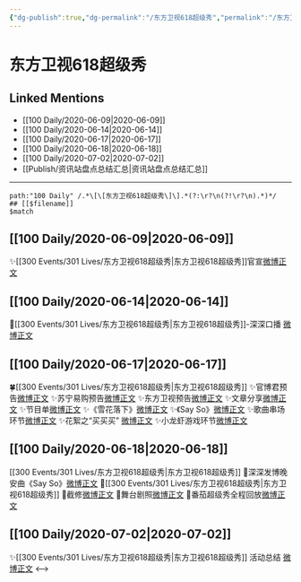 ```yaml
---
{"dg-publish":true,"dg-permalink":"/东方卫视618超级秀","permalink":"/东方卫视618超级秀/","created":"2023-04-05T17:18:34.000+08:00","updated":"2023-04-10T16:15:36.000+08:00"}
---
```


# 东方卫视618超级秀

## Linked Mentions
- [[100 Daily/2020-06-09\|2020-06-09]]
- [[100 Daily/2020-06-14\|2020-06-14]]
- [[100 Daily/2020-06-17\|2020-06-17]]
- [[100 Daily/2020-06-18\|2020-06-18]]
- [[100 Daily/2020-07-02\|2020-07-02]]
- [[Publish/资讯站盘点总结汇总\|资讯站盘点总结汇总]]


---

```expander
path:"100 Daily" /.*\[\[东方卫视618超级秀\]\].*(?:\r?\n(?!\r?\n).*)*/
## [[$filename]]
$match
```
## [[100 Daily/2020-06-09\|2020-06-09]]
✨[[300 Events/301 Lives/东方卫视618超级秀\|东方卫视618超级秀]]官宣[微博正文](https://m.weibo.cn/6466290670/4513877267803872)
## [[100 Daily/2020-06-14\|2020-06-14]]
🌱[[300 Events/301 Lives/东方卫视618超级秀\|东方卫视618超级秀]]-深深口播 [微博正文](https://m.weibo.cn/6466290670/4515821110282861)

## [[100 Daily/2020-06-17\|2020-06-17]]
🍀[[300 Events/301 Lives/东方卫视618超级秀\|东方卫视618超级秀]]
✨官博君预告[微博正文](https://m.weibo.cn/6466290670/4516838661420924)
✨苏宁易购预告[微博正文](https://m.weibo.cn/6466290670/4516742598659669)
✨东方卫视预告[微博正文](https://m.weibo.cn/6466290670/4516776857624909)
✨文章分享[微博正文](https://m.weibo.cn/6466290670/4516885637345018)
✨节目单[微博正文](https://m.weibo.cn/6466290670/4516887100907516)
✨《雪花落下》[微博正文](https://m.weibo.cn/6466290670/4516911377665944)
✨《Say So》[微博正文](https://m.weibo.cn/6466290670/4516912450661596)
✨歌曲串场环节[微博正文](https://m.weibo.cn/6466290670/4516962086887765)
✨花絮之“买买买” [微博正文](https://m.weibo.cn/6466290670/4516916204693151)
✨小龙虾游戏环节[微博正文](https://m.weibo.cn/6466290670/4516923730000170)
## [[100 Daily/2020-06-18\|2020-06-18]]
[[300 Events/301 Lives/东方卫视618超级秀\|东方卫视618超级秀]]
🌱深深发博晚安曲《Say So》[微博正文](https://m.weibo.cn/6466290670/4516975646973020)
🌱[[300 Events/301 Lives/东方卫视618超级秀\|东方卫视618超级秀]]
🎵截修[微博正文](https://m.weibo.cn/6466290670/4517308402251296)
🎵舞台剧照[微博正文](https://m.weibo.cn/6466290670/4517204412771530)
🎵番茄超级秀全程回放[微博正文](https://m.weibo.cn/6466290670/4517142899394741)
## [[100 Daily/2020-07-02\|2020-07-02]]
✨[[300 Events/301 Lives/东方卫视618超级秀\|东方卫视618超级秀]] 活动总结 [微博正文](https://m.weibo.cn/6466290670/4522383413894063)
<-->